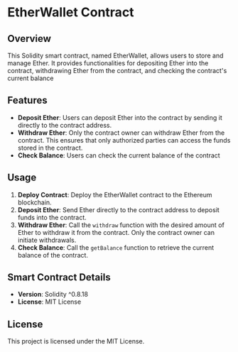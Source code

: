 # EtherWallet Contract

## Overview
This Solidity smart contract, named EtherWallet, allows users to store and manage Ether. It provides functionalities for depositing Ether into the contract, withdrawing Ether from the contract, and checking the contract's current balance

## Features
- **Deposit Ether**: Users can deposit Ether into the contract by sending it directly to the contract address.
- **Withdraw Ether**: Only the contract owner can withdraw Ether from the contract. This ensures that only authorized parties can access the funds stored in the contract.
- **Check Balance**: Users can check the current balance of the contract

## Usage
1. **Deploy Contract**: Deploy the EtherWallet contract to the Ethereum blockchain.
2. **Deposit Ether**: Send Ether directly to the contract address to deposit funds into the contract.
3. **Withdraw Ether**: Call the `withdraw` function with the desired amount of Ether to withdraw it from the contract. Only the contract owner can initiate withdrawals.
4. **Check Balance**: Call the `getBalance` function to retrieve the current balance of the contract.

## Smart Contract Details
- **Version**: Solidity ^0.8.18
- **License**: MIT License

## License
This project is licensed under the MIT License.


